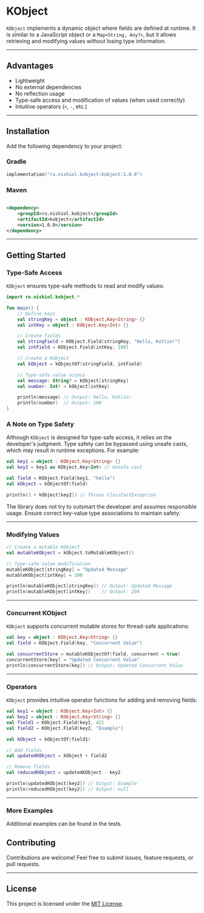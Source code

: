 # KObject

`KObject` implements a dynamic object where fields are defined at runtime. It is similar to a JavaScript object or a `Map<String, Any?>`, but it allows retrieving and modifying values without losing type information.

---

## Advantages

- Lightweight
- No external dependencies
- No reflection usage
- Type-safe access and modification of values (when used correctly)
- Intuitive operators (`+`, `-`, etc.)

---

## Installation

Add the following dependency to your project:

### Gradle

```kotlin
implementation("ru.nishiol.kobject:kobject:1.0.0")
```

### Maven

```xml

<dependency>
    <groupId>ru.nishiol.kobject</groupId>
    <artifactId>kobject</artifactId>
    <version>1.0.0</version>
</dependency>
```

---

## Getting Started

### Type-Safe Access

`KObject` ensures type-safe methods to read and modify values:

```kotlin
import ru.nishiol.kobject.*

fun main() {
    // Define keys
    val stringKey = object : KObject.Key<String> {}
    val intKey = object : KObject.Key<Int> {}

    // Create fields
    val stringField = KObject.Field(stringKey, "Hello, Kotlin!")
    val intField = KObject.Field(intKey, 100)

    // Create a KObject
    val kObject = kObjectOf(stringField, intField)

    // Type-safe value access
    val message: String? = kObject[stringKey]
    val number: Int? = kObject[intKey]

    println(message) // Output: Hello, Kotlin!
    println(number)  // Output: 100
}
```

### A Note on Type Safety

Although `KObject` is designed for type-safe access, it relies on the developer's judgment. Type safety can be bypassed
using unsafe casts, which may result in runtime exceptions. For example:

```kotlin
val key1 = object : KObject.Key<String> {}
val key2 = key1 as KObject.Key<Int> // Unsafe cast

val field = KObject.Field(key1, "hello")
val kObject = kObjectOf(field)

println(3 + kObject[key2]) // Throws ClassCastException
```

The library does not try to outsmart the developer and assumes responsible usage. Ensure correct key-value type
associations to maintain safety.

---

### Modifying Values

```kotlin
// Create a mutable KObject
val mutableKObject = kObject.toMutableKObject()

// Type-safe value modification
mutableKObject[stringKey] = "Updated Message"
mutableKObject[intKey] = 200

println(mutableKObject[stringKey]) // Output: Updated Message
println(mutableKObject[intKey])    // Output: 200
```

---

### Concurrent KObject

`KObject` supports concurrent mutable stores for thread-safe applications:

```kotlin
val key = object : KObject.Key<String> {}
val field = KObject.Field(key, "Concurrent Value")

val concurrentStore = mutableKObjectOf(field, concurrent = true)
concurrentStore[key] = "Updated Concurrent Value"
println(concurrentStore[key]) // Output: Updated Concurrent Value
```

---

### Operators

`KObject` provides intuitive operator functions for adding and removing fields:

```kotlin
val key1 = object : KObject.Key<Int> {}
val key2 = object : KObject.Key<String> {}
val field1 = KObject.Field(key1, 42)
val field2 = KObject.Field(key2, "Example")

val kObject = kObjectOf(field1)

// Add fields
val updatedKObject = kObject + field2

// Remove fields
val reducedKObject = updatedKObject - key2

println(updatedKObject[key2]) // Output: Example
println(reducedKObject[key2]) // Output: null
```

---

### More Examples

Additional examples can be found in the tests.

## Contributing

Contributions are welcome! Feel free to submit issues, feature requests, or pull requests.

---

## License

This project is licensed under the [MIT License](LICENSE).
